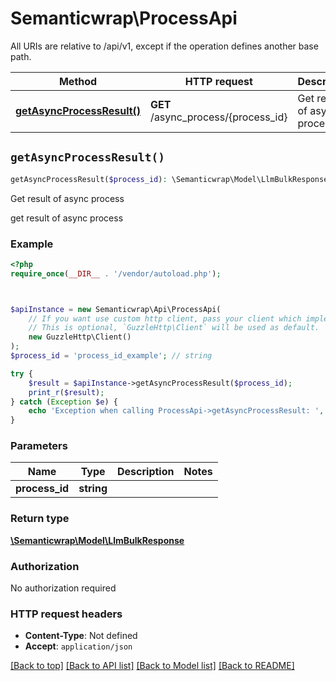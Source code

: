 # Semanticwrap\ProcessApi

All URIs are relative to /api/v1, except if the operation defines another base path.

| Method | HTTP request | Description |
| ------------- | ------------- | ------------- |
| [**getAsyncProcessResult()**](ProcessApi.md#getAsyncProcessResult) | **GET** /async_process/{process_id} | Get result of async process |


## `getAsyncProcessResult()`

```php
getAsyncProcessResult($process_id): \Semanticwrap\Model\LlmBulkResponse
```

Get result of async process

get result of async process

### Example

```php
<?php
require_once(__DIR__ . '/vendor/autoload.php');



$apiInstance = new Semanticwrap\Api\ProcessApi(
    // If you want use custom http client, pass your client which implements `GuzzleHttp\ClientInterface`.
    // This is optional, `GuzzleHttp\Client` will be used as default.
    new GuzzleHttp\Client()
);
$process_id = 'process_id_example'; // string

try {
    $result = $apiInstance->getAsyncProcessResult($process_id);
    print_r($result);
} catch (Exception $e) {
    echo 'Exception when calling ProcessApi->getAsyncProcessResult: ', $e->getMessage(), PHP_EOL;
}
```

### Parameters

| Name | Type | Description  | Notes |
| ------------- | ------------- | ------------- | ------------- |
| **process_id** | **string**|  | |

### Return type

[**\Semanticwrap\Model\LlmBulkResponse**](../Model/LlmBulkResponse.md)

### Authorization

No authorization required

### HTTP request headers

- **Content-Type**: Not defined
- **Accept**: `application/json`

[[Back to top]](#) [[Back to API list]](../../README.md#endpoints)
[[Back to Model list]](../../README.md#models)
[[Back to README]](../../README.md)
